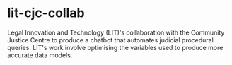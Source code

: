 # lit-cjc-collab
Legal Innovation and Technology (LIT)'s collaboration with the Community Justice Centre to produce a chatbot that automates judicial procedural queries. LIT's work involve optimising the variables used to produce more accurate data models. 
